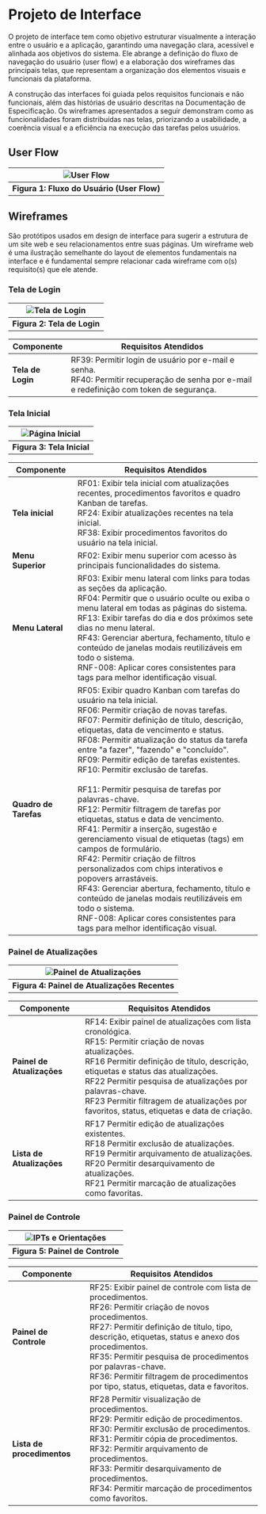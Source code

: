 # Projeto de Interface

O projeto de interface tem como objetivo estruturar visualmente a interação entre o usuário e a aplicação, garantindo uma navegação clara, acessível e alinhada aos objetivos do sistema. Ele abrange a definição do fluxo de navegação do usuário (user flow) e a elaboração dos wireframes das principais telas, que representam a organização dos elementos visuais e funcionais da plataforma.

A construção das interfaces foi guiada pelos requisitos funcionais e não funcionais, além das histórias de usuário descritas na Documentação de Especificação. Os wireframes apresentados a seguir demonstram como as funcionalidades foram distribuídas nas telas, priorizando a usabilidade, a coerência visual e a eficiência na execução das tarefas pelos usuários.

## User Flow
| ![User Flow](https://github.com/user-attachments/assets/aec45b5a-79a1-47ea-ab33-e1c9691b2e3e) |
|:--------------------------------------------------------------------------------------------:|
| **Figura 1: Fluxo do Usuário (User Flow)**                                                  |

## Wireframes

São protótipos usados em design de interface para sugerir a estrutura de um site web e seu relacionamentos entre suas páginas. Um wireframe web é uma ilustração semelhante do layout de elementos fundamentais na interface e é fundamental sempre relacionar cada wireframe com o(s) requisito(s) que ele atende.

### Tela de Login
|![Tela de Login](https://github.com/user-attachments/assets/1b420f07-0a95-412d-9b2e-9015f8f31a6d)|
|:--------------------------------------------------------------------------------------------:|
| **Figura 2: Tela de Login**                                                  |

| **Componente**               | **Requisitos Atendidos**                                                                 |
|------------------------------|------------------------------------------------------------------------------------------|
| **Tela de Login**              | RF39:	Permitir login de usuário por e-mail e senha.<br> RF40:	Permitir recuperação de senha por e-mail e redefinição com token de segurança.|

### Tela Inicial
|![Página Inicial](https://github.com/user-attachments/assets/560e2ed4-dd66-4cdc-a7e4-73afc4b2f191)|
|:--------------------------------------------------------------------------------------------:|
| **Figura 3: Tela Inicial**                                                  |

| **Componente**               | **Requisitos Atendidos**                                                                 |
|------------------------------|------------------------------------------------------------------------------------------|
| **Tela inicial**              | RF01: Exibir tela inicial com atualizações recentes, procedimentos favoritos e quadro Kanban de tarefas.<br>RF24: Exibir atualizações recentes na tela inicial.<br>RF38: Exibir procedimentos favoritos do usuário na tela inicial.
| **Menu Superior** | RF02: Exibir menu superior com acesso às principais funcionalidades do sistema.|
| **Menu Lateral**              | RF03: Exibir menu lateral com links para todas as seções da aplicação.<br>RF04: Permitir que o usuário oculte ou exiba o menu lateral em todas as páginas do sistema.<br>RF13: Exibir tarefas do dia e dos próximos sete dias no menu lateral.<br>RF43: Gerenciar abertura, fechamento, título e conteúdo de janelas modais reutilizáveis em todo o sistema.<br>RNF-008: Aplicar cores consistentes para tags para melhor identificação visual.
| **Quadro de Tarefas** | RF05: Exibir quadro Kanban com tarefas do usuário na tela inicial.<br>RF06: Permitir criação de novas tarefas.<br>RF07: Permitir definição de título, descrição, etiquetas, data de vencimento e status.<br>RF08: Permitir atualização do status da tarefa entre "a fazer", "fazendo" e "concluído".<br>RF09: Permitir edição de tarefas existentes.<br>RF10: Permitir exclusão de tarefas.<br><br>RF11: Permitir pesquisa de tarefas por palavras-chave.<br>RF12:	Permitir filtragem de tarefas por etiquetas, status e data de vencimento.<br>RF41: Permitir a inserção, sugestão e gerenciamento visual de etiquetas (tags) em campos de formulário.<br>RF42: Permitir criação de filtros personalizados com chips interativos e popovers arrastáveis.<br>RF43: Gerenciar abertura, fechamento, título e conteúdo de janelas modais reutilizáveis em todo o sistema.<br>RNF-008: Aplicar cores consistentes para tags para melhor identificação visual. |

### Painel de Atualizações
| ![Painel de Atualizações](https://github.com/user-attachments/assets/913f393a-14b2-46ff-999e-b723b663dfc7) |
|:--------------------------------------------------------------------------------------------:|
| **Figura 4: Painel de Atualizações Recentes**                                                  |

| **Componente**               | **Requisitos Atendidos**                                                                 |
|------------------------------|------------------------------------------------------------------------------------------|
| **Painel de Atualizações**    | RF14:	Exibir painel de atualizações com lista cronológica.<br>RF15:	Permitir criação de novas atualizações.<br>RF16	Permitir definição de título, descrição, etiquetas e status das atualizações.<br>RF22	Permitir pesquisa de atualizações por palavras-chave.<br>RF23	Permitir filtragem de atualizações por favoritos, status, etiquetas e data de criação. |
| **Lista de Atualizações** | RF17	Permitir edição de atualizações existentes.<br>RF18	Permitir exclusão de atualizações.<br>RF19	Permitir arquivamento de atualizações.<br>RF20	Permitir desarquivamento de atualizações.<br>RF21	Permitir marcação de atualizações como favoritas. |

### Painel de Controle
| ![IPTs e Orientações](https://github.com/user-attachments/assets/c1a4a1ce-0634-4784-83ee-d6230d7fab69)|
|:--------------------------------------------------------------------------------------------:|
| **Figura 5: Painel de Controle**                                                   |

| **Componente**               | **Requisitos Atendidos**                                                                 |
|------------------------------|------------------------------------------------------------------------------------------|
| **Painel de Controle** | RF25:	Exibir painel de controle com lista de procedimentos.<br>RF26:	Permitir criação de novos procedimentos.<br>RF27:	Permitir definição de título, tipo, descrição, etiquetas, status e anexo dos procedimentos.<br>RF35:	Permitir pesquisa de procedimentos por palavras-chave.<br>RF36:	Permitir filtragem de procedimentos por tipo, status, etiquetas, data e favoritos.	 |
| **Lista de procedimentos** | RF28	Permitir visualização de procedimentos.<br>	RF29:	Permitir edição de procedimentos.<br>RF30:	Permitir exclusão de procedimentos.<br>RF31:	Permitir cópia de procedimentos.<br>RF32:	Permitir arquivamento de procedimentos.	<br>RF33:	Permitir desarquivamento de procedimentos.<br>RF34:	Permitir marcação de procedimentos como favoritos.|

